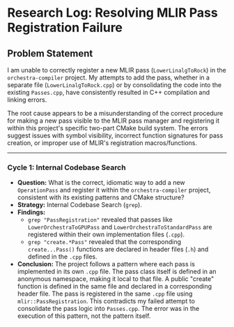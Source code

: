 # Research Log: Resolving MLIR Pass Registration Failure

## Problem Statement
I am unable to correctly register a new MLIR pass (`LowerLinalgToRock`) in the `orchestra-compiler` project. My attempts to add the pass, whether in a separate file (`LowerLinalgToRock.cpp`) or by consolidating the code into the existing `Passes.cpp`, have consistently resulted in C++ compilation and linking errors.

The root cause appears to be a misunderstanding of the correct procedure for making a new pass visible to the MLIR pass manager and registering it within this project's specific two-part CMake build system. The errors suggest issues with symbol visibility, incorrect function signatures for pass creation, or improper use of MLIR's registration macros/functions.

---
### Cycle 1: Internal Codebase Search

*   **Question:** What is the correct, idiomatic way to add a new `OperationPass` and register it within the `orchestra-compiler` project, consistent with its existing patterns and CMake structure?
*   **Strategy:** Internal Codebase Search (`grep`).
*   **Findings:**
    *   `grep "PassRegistration"` revealed that passes like `LowerOrchestraToGPUPass` and `LowerOrchestraToStandardPass` are registered within their own implementation files (`.cpp`).
    *   `grep "create.*Pass"` revealed that the corresponding `create...Pass()` functions are declared in header files (`.h`) and defined in the `.cpp` files.
*   **Conclusion:** The project follows a pattern where each pass is implemented in its own `.cpp` file. The pass class itself is defined in an anonymous namespace, making it local to that file. A public "create" function is defined in the same file and declared in a corresponding header file. The pass is registered in the same `.cpp` file using `mlir::PassRegistration`. This contradicts my failed attempt to consolidate the pass logic into `Passes.cpp`. The error was in the execution of this pattern, not the pattern itself.
